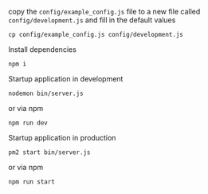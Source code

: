 copy the `config/example_config.js` file to a new file called `config/development.js` and fill in the default values

```
cp config/example_config.js config/development.js
```

Install dependencies

```
npm i
```
Startup application in development

```
nodemon bin/server.js
```
or via npm

```
npm run dev
```

Startup application in production

```
pm2 start bin/server.js
```

or via npm

```
npm run start
```
